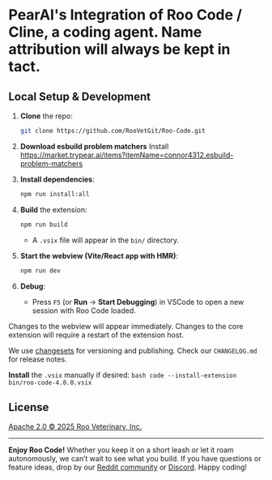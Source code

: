 # PearAI's Integration of Roo Code / Cline, a coding agent. Name attribution will always be kept in tact.


## Local Setup & Development

1. **Clone** the repo:
    ```bash
    git clone https://github.com/RooVetGit/Roo-Code.git
    ```
2. **Download esbuild problem matchers**
   Install https://market.trypear.ai/items?itemName=connor4312.esbuild-problem-matchers
3. **Install dependencies**:
    ```bash
    npm run install:all
    ```
4. **Build** the extension:
    ```bash
    npm run build
    ```
    - A `.vsix` file will appear in the `bin/` directory.

5. **Start the webview (Vite/React app with HMR)**:
    ```bash
    npm run dev
    ```
6. **Debug**:
    - Press `F5` (or **Run** → **Start Debugging**) in VSCode to open a new session with Roo Code loaded.

Changes to the webview will appear immediately. Changes to the core extension will require a restart of the extension host.

We use [changesets](https://github.com/changesets/changesets) for versioning and publishing. Check our `CHANGELOG.md` for release notes.

 **Install** the `.vsix` manually if desired:
    ```bash
    code --install-extension bin/roo-code-4.0.0.vsix
    ```


## License

[Apache 2.0 © 2025 Roo Veterinary, Inc.](./LICENSE)

---

**Enjoy Roo Code!** Whether you keep it on a short leash or let it roam autonomously, we can’t wait to see what you build. If you have questions or feature ideas, drop by our [Reddit community](https://www.reddit.com/r/RooCode/) or [Discord](https://roocode.com/discord). Happy coding!
